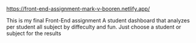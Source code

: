 https://front-end-assignment-mark-v-booren.netlify.app/

This is my final Front-End assignment
A student dashboard that analyzes per student all subject by diffeculty and fun.
Just choose a student or subject for the results

  
